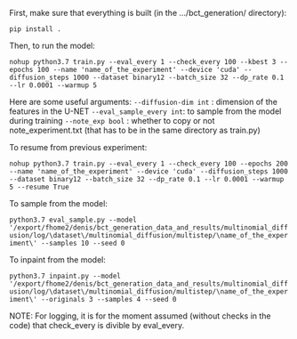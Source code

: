 First, make sure that everything is built (in the .../bct_generation/ directory):

``pip install .``


Then, to run the model:

``nohup python3.7 train.py --eval_every 1 --check_every 100 --kbest 3 --epochs 100 --name 'name_of_the_experiment' --device 'cuda' --diffusion_steps 1000 --dataset binary12 --batch_size 32 --dp_rate 0.1 --lr 0.0001 --warmup 5 ``

Here are some useful arguments:
``--diffusion-dim int`` : dimension of the features in the U-NET
``--eval_sample_every int``: to sample from the model during training
``--note_exp bool`` : whether to copy or not note_experiment.txt (that has to be in the same directory as train.py)

To resume from previous experiment:

``nohup python3.7 train.py --eval_every 1 --check_every 100 --epochs 200 --name 'name_of_the_experiment' --device 'cuda' --diffusion_steps 1000 --dataset binary12 --batch_size 32 --dp_rate 0.1 --lr 0.0001 --warmup 5 --resume True``


To sample from the model:

``python3.7 eval_sample.py --model '/export/fhome2/denis/bct_generation_data_and_results/multinomial_diffusion/log/\dataset\/multinomial_diffusion/multistep/\name_of_the_experiment\' --samples 10 --seed 0``

To inpaint from the model:

``python3.7 inpaint.py --model '/export/fhome2/denis/bct_generation_data_and_results/multinomial_diffusion/log/\dataset\/multinomial_diffusion/multistep/\name_of_the_experiment\' --originals 3 --samples 4 --seed 0``

NOTE:
For logging, it is for the moment assumed (without checks in the code) that check_every is divible by eval_every.